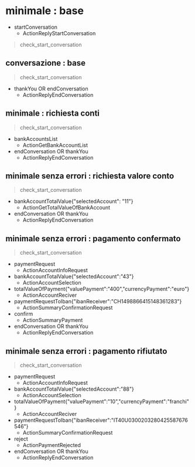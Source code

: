 # minimale : base
* startConversation
  - ActionReplyStartConversation
> check_start_conversation

## conversazione : base
> check_start_conversation
* thankYou OR endConversation
  - ActionReplyEndConversation

## minimale : richiesta conti
> check_start_conversation
* bankAccountsList
  - ActionGetBankAccountList
* endConversation OR thankYou
  - ActionReplyEndConversation

## minimale senza errori : richiesta valore conto
> check_start_conversation
* bankAccountTotalValue{"selectedAccount": "11"}
  - ActionGetTotalValueOfBankAccount
* endConversation OR thankYou
  - ActionReplyEndConversation

## minimale senza errori : pagamento confermato
> check_start_conversation
* paymentRequest
  - ActionAccountInfoRequest
* bankAccountTotalValue{"selectedAccount":"43"}
  - ActionAccountSelection
* totalValueOfPayment{"valuePayment":"400","currencyPayment":"euro"}
  - ActionAccountReciver
* paymentRequestToIban{"ibanReceiver":"CH1498866415148361283"}
  - ActionSummaryConfirmationRequest
* confirm
  - ActionSummaryPayment
* endConversation OR thankYou
  - ActionReplyEndConversation

## minimale senza errori : pagamento rifiutato
> check_start_conversation
* paymentRequest
  - ActionAccountInfoRequest
* bankAccountTotalValue{"selectedAccount":"88"}
  - ActionAccountSelection
* totalValueOfPayment{"valuePayment":"10","currencyPayment":"franchi"}
  - ActionAccountReciver
* paymentRequestToIban{"ibanReceiver":"IT40U0300203280425587676546"}
  - ActionSummaryConfirmationRequest
* reject
  - ActionPaymentRejected
* endConversation OR thankYou
  - ActionReplyEndConversation
